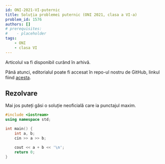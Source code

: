 ```yaml
---
id: ONI-2021-VI-puternic
title: Soluția problemei puternic (ONI 2021, clasa a VI-a)
problem_id: 1576
authors: []
# prerequisites:
#    - placeholder
tags:
    - ONI
    - clasa VI
---
```



Articolul va fi disponibil curând în arhivă.

Până atunci, editorialul poate fi accesat în repo-ul nostru de GitHub, linkul fiind [acesta](https://github.com/roalgo-discord/Romanian-Olympiad-Solutions/blob/main/ONI%20(national%20olympiad)/2021/06.pdf).

## Rezolvare

Mai jos puteți găsi o soluție neoficială care ia punctajul maxim.

```cpp
#include <iostream>
using namespace std;

int main() {
    int a, b;
    cin >> a >> b;

    cout << a + b << '\n';
    return 0;
}
```
